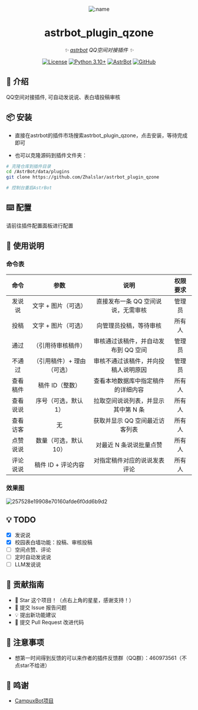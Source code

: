 
<div align="center">

![:name](https://count.getloli.com/@astrbot_plugin_qzone?name=astrbot_plugin_qzone&theme=minecraft&padding=6&offset=0&align=top&scale=1&pixelated=1&darkmode=auto)

# astrbot_plugin_qzone

_✨ [astrbot](https://github.com/AstrBotDevs/AstrBot) QQ空间对接插件 ✨_  

[![License](https://img.shields.io/badge/License-MIT-green.svg)](https://opensource.org/licenses/MIT)
[![Python 3.10+](https://img.shields.io/badge/Python-3.10%2B-blue.svg)](https://www.python.org/)
[![AstrBot](https://img.shields.io/badge/AstrBot-3.4%2B-orange.svg)](https://github.com/Soulter/AstrBot)
[![GitHub](https://img.shields.io/badge/作者-Zhalslar-blue)](https://github.com/Zhalslar)

</div>

## 🤝 介绍

QQ空间对接插件, 可自动发说说、表白墙投稿审核

## 📦 安装

- 直接在astrbot的插件市场搜索astrbot_plugin_qzone，点击安装，等待完成即可

- 也可以克隆源码到插件文件夹：

```bash
# 克隆仓库到插件目录
cd /AstrBot/data/plugins
git clone https://github.com/Zhalslar/astrbot_plugin_qzone

# 控制台重启AstrBot
```

## ⌨️ 配置

请前往插件配置面板进行配置

## 🐔 使用说明

### 命令表

| 命令       | 参数                           | 说明               | 权限要求 |
|:----------:|:----------------------------:|:-------------------:|:-----------------------:|
| 发说说     | 文字 + 图片（可选）            | 直接发布一条 QQ 空间说说，无需审核         | 管理员  |
| 投稿       | 文字 + 图片（可选）            | 向管理员投稿，等待审核                | 所有人     |
| 通过       | （引用待审核稿件）             | 审核通过该稿件，并自动发布到 QQ 空间 | 管理员     |  
| 不通过     | （引用稿件）+ 理由（可选）     | 审核不通过该稿件，并向投稿人说明原因   | 管理员     |  
| 查看稿件   | 稿件 ID（整数）                | 查看本地数据库中指定稿件的详细内容      | 所有人     |
| 查看说说   | 序号（可选，默认 1）           | 拉取空间说说列表，并显示其中第 N 条   | 所有人     |
| 查看访客   | 无                             | 获取并显示 QQ 空间最近访客列表   | 所有人     |
| 点赞说说   | 数量（可选，默认 10）          | 对最近 N 条说说批量点赞      | 所有人     |
| 评论说说   | 稿件 ID + 评论内容             | 对指定稿件对应的说说发表评论       | 所有人     |

### 效果图

![257528e19908e70160afde6f0dd6b9d2](https://github.com/user-attachments/assets/7aa706c2-6c50-4740-b57b-e61b7a232adf)

## 💡 TODO

- [x] 发说说
- [x] 校园表白墙功能：投稿、审核投稿
- [ ] 空间点赞、评论
- [ ] 定时自动发说说
- [ ] LLM发说说

## 👥 贡献指南

- 🌟 Star 这个项目！（点右上角的星星，感谢支持！）
- 🐛 提交 Issue 报告问题
- 💡 提出新功能建议
- 🔧 提交 Pull Request 改进代码

## 📌 注意事项

- 想第一时间得到反馈的可以来作者的插件反馈群（QQ群）：460973561（不点star不给进）

## 🤝 鸣谢

- [CampuxBot项目](https://github.com/idoknow/CampuxBot)
